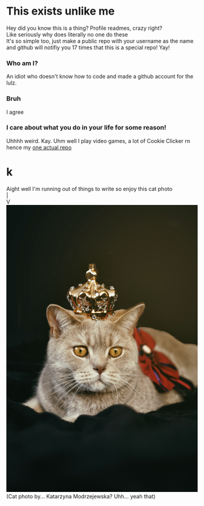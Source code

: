 # This exists unlike me
Hey did you know this is a thing? Profile readmes, crazy right?  
Like seriously why does literally no one do these  
It's so simple too, just make a public repo with your username as the name and github will notifiy you 17 times that this is a special repo! Yay!  
### Who am I?
An idiot who doesn't know how to code and made a github account for the lulz.
### Bruh
I agree
### I care about what you do in your life for some reason!
Uhhhh weird. Kay. Uhm well I play video games, a lot of Cookie Clicker rn hence my [one actual repo](https://github.com/IDON-TEXIST/CC-Keyboard-short-cuts)  
# k
Aight well I'm running out of things to write so enjoy this cat photo   
|  
V  
![Cat! :D](https://github.com/IDON-TEXIST/IDON-TEXIST/blob/main/Cat%20Image.jpg)  
(Cat photo by... Katarzyna Modrzejewska? Uhh... yeah that)
<!--
**IDON-TEXIST/IDON-TEXIST** is a ✨ _special_ ✨ repository because its `README.md` (this file) appears on your GitHub profile.

Here are some ideas to get you started:

- 🔭 I’m currently working on ...
- 🌱 I’m currently learning ...
- 👯 I’m looking to collaborate on ...
- 🤔 I’m looking for help with ...
- 💬 Ask me about ...
- 📫 How to reach me: ...
- 😄 Pronouns: ...
- ⚡ Fun fact: ...
-->
